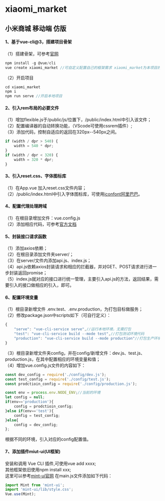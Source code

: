 # xiaomi_market
## 小米商城 移动端 仿版
#### 1、基于vue-cli@3，搭建项目骨架
（1）搭建骨架，可参考[官网](https://cli.vuejs.org/zh/)
```javascript
npm install -g @vue/cli
vue create xiaomi_market //可自定义配置自己的框架需求 xiaomi_market为本项目的项目名
```
（2）开启项目
```javascript
cd xiaomi_market
npm i
npm run serve //开启本地项目
```
#### 2、引入rem布局的必要文件
（1）增加flexible.js于/public/js/位置下，/public/index.html中引入该文件；<br>
（2）配置编译器的自动转换功能，（VScode可使用cssrem插件）;<br>
（3）添加代码，控制自适应的返回在320px--540px之间。
```javascript
if (width / dpr > 540) {
    width = 540 * dpr;
}
if (width / dpr < 320) {
    width = 320 * dpr;
}
```
#### 3、引入reset.css、字体图标库
（1）在App.vue 加入reset.css文件内容；<br>
（2）/public/index.html中引入字体图标库，可使用[iconfont阿里巴巴](http://www.iconfont.cn/)。
#### 4、配置代理处理跨域
（1）在根目录增加文件：vue.config.js<br>
（2）添加相应代码，可参考[官方文档](https://cli.vuejs.org/zh/config/#devserver)
#### 5、封装接口请求函数
（1）添加axios依赖；<br>
（2）在根目录添加文件夹server/；<br>
（3）在server/文件内添加api.js、index.js；<br>
（4）api.js依赖axios封装请求和相应的拦截器，并对GET、POST请求进行进一步封装返回promise；<br>
（5）index.js就对应的接口进行统一管理，主要引入api.js的方法，返回结果，需要引入的接口做相应的引入，即可。
#### 6、配置环境变量
（1）根目录新增文件 .env.test、.env.production，为打包目标做服务；<br>
（2）修改package.json中scripts如下（可自行定义）：
```javascript
{
    "serve": "vue-cli-service serve",//运行本地环境，无需打包
    "test": "vue-cli-service build --mode test",//打包测试环境代码
    "production": "vue-cli-service build --mode production"//打包生产环境代码
}
```
（3）根目录新增文件夹config，并在config/新增文件：dev.js、test.js、production.js，在其中配置相应的环境变量和值；<br>
（4）增加vue.config.js文件的内容如下：
```javascript
const dev_config = require('./config/dev.js');
const test_config = require('./config/test.js');
const prodctioin_config = require('./config/production.js');

const env = process.env.NODE_ENV;//当前的环境
let config = null;
if(env=='production'){
    config = prodctioin_config;
}else if(env=='test'){
    config = test_config;
}else{
    config = dev_config;
};
```
根据不同的环境，引入对应的config配置值。
#### 7、添加插件miut-ui(UI框架)
安装和调用 Vue CLI 插件,可使用vue add xxxx;<br>
其他框架依旧使用npm install xxx;<br>
这里可以参考[mint-ui官网](https://mint-ui.github.io/#!/zh-cn)
在main.js文件添加如下代码：
```javascript
import Mint from 'mint-ui';
import 'mint-ui/lib/style.css';
Vue.use(Mint);
```